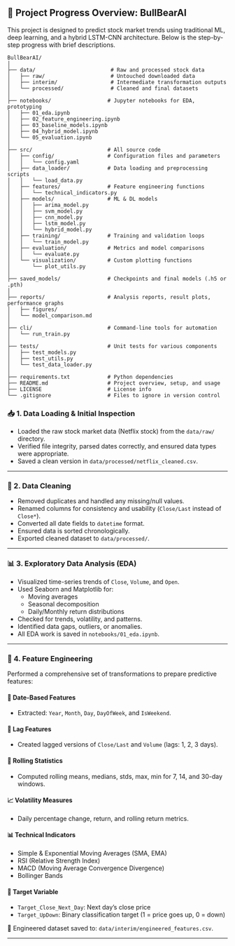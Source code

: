 
## 🚀 Project Progress Overview: BullBearAI

This project is designed to predict stock market trends using traditional ML, deep learning, and a hybrid LSTM-CNN architecture. Below is the step-by-step progress with brief descriptions.

```
BullBearAI/
│
├── data/                        # Raw and processed stock data
│   ├── raw/                     # Untouched downloaded data
│   ├── interim/                 # Intermediate transformation outputs
│   └── processed/               # Cleaned and final datasets
│
├── notebooks/                  # Jupyter notebooks for EDA, prototyping
│   ├── 01_eda.ipynb
│   ├── 02_feature_engineering.ipynb
│   ├── 03_baseline_models.ipynb
│   ├── 04_hybrid_model.ipynb
│   └── 05_evaluation.ipynb
│
├── src/                        # All source code
│   ├── config/                 # Configuration files and parameters
│   │   └── config.yaml
│   ├── data_loader/            # Data loading and preprocessing scripts
│   │   └── load_data.py
│   ├── features/               # Feature engineering functions
│   │   └── technical_indicators.py
│   ├── models/                 # ML & DL models
│   │   ├── arima_model.py
│   │   ├── svm_model.py
│   │   ├── cnn_model.py
│   │   ├── lstm_model.py
│   │   └── hybrid_model.py
│   ├── training/               # Training and validation loops
│   │   └── train_model.py
│   ├── evaluation/             # Metrics and model comparisons
│   │   └── evaluate.py
│   └── visualization/          # Custom plotting functions
│       └── plot_utils.py
│
├── saved_models/               # Checkpoints and final models (.h5 or .pth)
│
├── reports/                    # Analysis reports, result plots, performance graphs
│   ├── figures/
│   └── model_comparison.md
│
├── cli/                        # Command-line tools for automation
│   └── run_train.py
│
├── tests/                      # Unit tests for various components
│   ├── test_models.py
│   ├── test_utils.py
│   └── test_data_loader.py
│
├── requirements.txt            # Python dependencies
├── README.md                   # Project overview, setup, and usage
├── LICENSE                     # License info
└── .gitignore                  # Files to ignore in version control

```


### 📥 1. Data Loading & Initial Inspection
- Loaded the raw stock market data (Netflix stock) from the `data/raw/` directory.
- Verified file integrity, parsed dates correctly, and ensured data types were appropriate.
- Saved a clean version in `data/processed/netflix_cleaned.csv`.

---

### 🧹 2. Data Cleaning
- Removed duplicates and handled any missing/null values.
- Renamed columns for consistency and usability (`Close/Last` instead of `Close*`).
- Converted all date fields to `datetime` format.
- Ensured data is sorted chronologically.
- Exported cleaned dataset to `data/processed/`.

---

### 📊 3. Exploratory Data Analysis (EDA)
- Visualized time-series trends of `Close`, `Volume`, and `Open`.
- Used Seaborn and Matplotlib for:
  - Moving averages
  - Seasonal decomposition
  - Daily/Monthly return distributions
- Checked for trends, volatility, and patterns.
- Identified data gaps, outliers, or anomalies.
- All EDA work is saved in `notebooks/01_eda.ipynb`.

---

### 🧠 4. Feature Engineering
Performed a comprehensive set of transformations to prepare predictive features:

#### 📅 Date-Based Features
- Extracted: `Year`, `Month`, `Day`, `DayOfWeek`, and `IsWeekend`.

#### 🔁 Lag Features
- Created lagged versions of `Close/Last` and `Volume` (lags: 1, 2, 3 days).

#### 🔄 Rolling Statistics
- Computed rolling means, medians, stds, max, min for 7, 14, and 30-day windows.

#### 📈 Volatility Measures
- Daily percentage change, return, and rolling return metrics.

#### 📊 Technical Indicators
- Simple & Exponential Moving Averages (SMA, EMA)
- RSI (Relative Strength Index)
- MACD (Moving Average Convergence Divergence)
- Bollinger Bands

#### 🎯 Target Variable
- `Target_Close_Next_Day`: Next day’s close price
- `Target_UpDown`: Binary classification target (1 = price goes up, 0 = down)

📁 Engineered dataset saved to: `data/interim/engineered_features.csv`.

---
